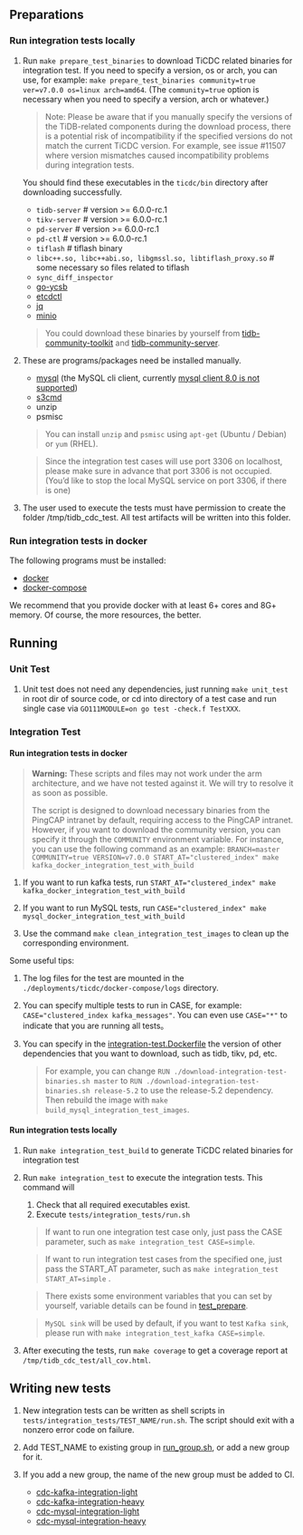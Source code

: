 ## Preparations

### Run integration tests locally

1. Run `make prepare_test_binaries` to download TiCDC related binaries for integration test.
If you need to specify a version, os or arch, you can use, for example: `make prepare_test_binaries community=true ver=v7.0.0 os=linux arch=amd64`. (The `community=true` option is necessary when you need to specify a version, arch or whatever.)

   > Note: Please be aware that if you manually specify the versions of the TiDB-related components during the download process, there is a potential risk of incompatibility if the specified versions do not match the current TiCDC version. For example, see issue #11507 where version mismatches caused incompatibility problems during integration tests.

   You should find these executables in the `ticdc/bin` directory after downloading successfully.
   * `tidb-server` # version >= 6.0.0-rc.1
   * `tikv-server` # version >= 6.0.0-rc.1
   * `pd-server`   # version >= 6.0.0-rc.1
   * `pd-ctl`      # version >= 6.0.0-rc.1
   * `tiflash`     # tiflash binary
   * `libc++.so, libc++abi.so, libgmssl.so, libtiflash_proxy.so` # some necessary so files related to tiflash
   * `sync_diff_inspector`
   * [go-ycsb](https://github.com/pingcap/go-ycsb)
   * [etcdctl](https://github.com/etcd-io/etcd/tree/master/etcdctl)
   * [jq](https://stedolan.github.io/jq/)
   * [minio](https://github.com/minio/minio)

   > You could download these binaries by yourself from [tidb-community-toolkit](https://download.pingcap.org/tidb-community-toolkit-v6.0.0-linux-amd64.tar.gz) and [tidb-community-server](https://download.pingcap.org/tidb-community-server-v6.0.0-linux-amd64.tar.gz).

2. These are programs/packages need be installed manually.
   * [mysql](https://dev.mysql.com/doc/mysql-installation-excerpt/5.7/en/) (the MySQL cli client,
     currently [mysql client 8.0 is not supported](https://github.com/pingcap/tidb/issues/14021))
   * [s3cmd](https://s3tools.org/download)
   * unzip
   * psmisc

   > You can install `unzip` and `psmisc` using `apt-get` (Ubuntu / Debian) or `yum` (RHEL).

   > Since the integration test cases will use port 3306 on localhost, please make sure in advance that port 3306 is
   > not occupied. (You’d like to stop the local MySQL service on port 3306, if there is one)

3. The user used to execute the tests must have permission to create the folder /tmp/tidb_cdc_test. All test artifacts
   will be written into this folder.

### Run integration tests in docker

The following programs must be installed:

* [docker](https://docs.docker.com/get-docker/)
* [docker-compose](https://docs.docker.com/compose/install/)

We recommend that you provide docker with at least 6+ cores and 8G+ memory. Of course, the more resources, the better.

## Running

### Unit Test

1. Unit test does not need any dependencies, just running `make unit_test` in root dir of source code, or cd into
   directory of a test case and run single case via `GO111MODULE=on go test -check.f TestXXX`.

### Integration Test

#### Run integration tests in docker

> **Warning:**
> These scripts and files may not work under the arm architecture,
> and we have not tested against it. We will try to resolve it as soon as possible.
>
> The script is designed to download necessary binaries from the PingCAP
> intranet by default, requiring access to the PingCAP intranet. However,
> if you want to download the community version, you can specify it through
> the `COMMUNITY` environment variable. For instance, you can use the following
> command as an example:
> `BRANCH=master COMMUNITY=true VERSION=v7.0.0 START_AT="clustered_index" make kafka_docker_integration_test_with_build`

1. If you want to run kafka tests,
   run `START_AT="clustered_index" make kafka_docker_integration_test_with_build`

2. If you want to run MySQL tests,
   run `CASE="clustered_index" make mysql_docker_integration_test_with_build`

3. Use the command `make clean_integration_test_images`
   to clean up the corresponding environment.

Some useful tips:

1. The log files for the test are mounted in the `./deployments/ticdc/docker-compose/logs` directory.

2. You can specify multiple tests to run in CASE, for example: `CASE="clustered_index kafka_messages"`. You can even
   use `CASE="*"` to indicate that you are running all tests。

3. You can specify in the [integration-test.Dockerfile](../../deployments/ticdc/docker/integration-test.Dockerfile)
   the version of other dependencies that you want to download, such as tidb, tikv, pd, etc.
   > For example, you can change `RUN ./download-integration-test-binaries.sh master`
   to `RUN ./download-integration-test-binaries.sh release-5.2`
   > to use the release-5.2 dependency.
   > Then rebuild the image with `make build_mysql_integration_test_images`.

#### Run integration tests locally

1. Run `make integration_test_build` to generate TiCDC related binaries for integration test

2. Run `make integration_test` to execute the integration tests. This command will

   1. Check that all required executables exist.
   2. Execute `tests/integration_tests/run.sh`

   > If want to run one integration test case only, just pass the CASE parameter, such as `make integration_test CASE=simple`.

   > If want to run integration test cases from the specified one, just pass the START_AT parameter, such as `make integration_test START_AT=simple` .

   > There exists some environment variables that you can set by yourself, variable details can be found in [test_prepare](_utils/test_prepare).

   > `MySQL sink` will be used by default, if you want to test `Kafka sink`, please run with `make integration_test_kafka CASE=simple`.

3. After executing the tests, run `make coverage` to get a coverage report at `/tmp/tidb_cdc_test/all_cov.html`.

## Writing new tests

1. New integration tests can be written as shell scripts in `tests/integration_tests/TEST_NAME/run.sh`. The script should
exit with a nonzero error code on failure.

2. Add TEST_NAME to existing group in [run_group.sh](./run_group.sh), or add a new group for it.

3. If you add a new group, the name of the new group must be added to CI.
   * [cdc-kafka-integration-light](https://github.com/PingCAP-QE/ci/blob/main/pipelines/pingcap/ticdc/latest/pod-pull_cdc_kafka_integration_light.yaml)
   * [cdc-kafka-integration-heavy](https://github.com/PingCAP-QE/ci/blob/main/pipelines/pingcap/ticdc/latest/pod-pull_cdc_kafka_integration_heavy.yaml)
   * [cdc-mysql-integration-light](https://github.com/PingCAP-QE/ci/blob/main/pipelines/pingcap/ticdc/latest/pod-pull_cdc_mysql_integration_light.yaml)
   * [cdc-mysql-integration-heavy](https://github.com/PingCAP-QE/ci/blob/main/pipelines/pingcap/ticdc/latest/pod-pull_cdc_mysql_integration_heavy.yaml)
